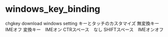 # windows_key_binding

 chgkey download
windows setting キーとタッチのカスタマイズ
無変換キー　IMEオフ
変換キー　IMEオン
CTRスペース　なし
SHIFTスペース　IMEオンオフ
